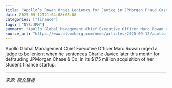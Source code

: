 ```yaml
---
title: "Apollo’s Rowan Urges Leniency for Javice in JPMorgan Fraud Case"
date: 2025-09-12T21:04:08+08:00
categories: ["finance"]
tags: ["NYS:JPM"]
summary: "Apollo Global Management Chief Executive Officer Marc Rowan urged a judge to be lenient when he sentences Charlie Javice later this month for defrauding JPMorgan Chase &amp; Co. in its $175 million ac"
source_url: "https://www.bloomberg.com/news/articles/2025-09-12/apollo-s-rowan-urges-leniency-for-javice-in-jpmorgan-fraud-case"
---
```


Apollo Global Management Chief Executive Officer Marc Rowan urged a judge to be lenient when he sentences Charlie Javice later this month for defrauding JPMorgan Chase &amp; Co. in its $175 million acquisition of her student finance startup.

---

*来源: [原文链接](https://www.bloomberg.com/news/articles/2025-09-12/apollo-s-rowan-urges-leniency-for-javice-in-jpmorgan-fraud-case)*
